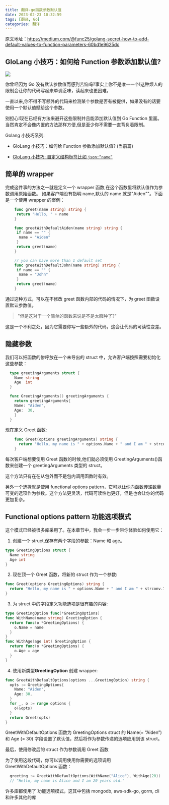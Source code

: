 ```yaml
---
title: 翻译-go函数参数默认值
date: 2023-02-23 10:32:59
tags: [翻译, Go]
categories: 翻译
---
```


原文地址：https://medium.com/@func25/golang-secret-how-to-add-default-values-to-function-parameters-60bd1e9625dc
## GloLang 小技巧：如何给 Function 参数添加默认值?

![](https://cdn-images-1.medium.com/max/4044/1*7PBtpnlYoSLWJMSOliQweQ.png)

你曾经因为 Go 没有默认参数值而感到苦恼吗?事实上你不是唯一一个!这种烦人的限制会让你的代码写起来单调乏味，读起来也更困难。

一直以来,你不得不写额外的代码来检测某个参数是否有被提供，如果没有的话要使用一个默认值赋给这个参数。

别担心!现在已经有方法来避开这些限制并且能添加默认值到 Go Function 里面。当然肯定不会像内置的方法那样方便,但是至少你不需要一直背负着限制。

Golang 小技巧系列:

- GloLang 小技巧：如何给 Function 参数添加默认值? (当前篇)

- [GloLang 小技巧: 自定义结构标签比如 `json:”name”`](https://medium.com/@func25/golang-technique-custom-struct-tag-technique-in-go-8667bf7da457)

## 简单的 wrapper

完成这件事的方法之一就是定义一个 wrapper 函数,在这个函数里将默认值作为参数调用原始函数。
如果客户端没有指明 name,默认的 name 就是"Aiden""。下面是一个使用 wrapper 的案例：

```go
    func greet(name string) string {
     return "Hello, " + name
    }

    func greetWithDefaultAiden(name string) string {
     if name == "" {
      name = "Aiden"
     }
     return greet(name)
    }

    // you can have more than 1 default set
    func greetWithDefaultJohn(name string) string {
     if name == "" {
      name = "John"
     }
     return greet(name)
    }
```

通过这种方式，可以在不修改 greet 函数内部的代码的情况下，为 greet 函数设置默认参数值。

> "但是这对于一个简单的函数来说是不是太臃肿了?"

这是一个不利之处，因为它需要你写一些额外的代码，这会让代码的可读性变差。

## 隐藏参数

我们可以把函数的惨呼放在一个未导出的 struct 中，允许客户端按照需要初始化这些参数：

```go
  type greetingArguments struct {
    Name string
    Age  int
  }

  func GreetingArguments() greetingArguments {
    return greetingArguments{
    Name: "Aiden",
    Age:  30,
    }
  }
```

现在定义 Greet 函数:

```go
    func Greet(options greetingArguments) string {
      return "Hello, my name is " + options.Name + " and I am " + strconv.Itoa(options.Age) + " years old."
    }
```

每次客户端想要使用 Greet 函数的时候,他们就必须使用 GreetingArguments()函数来创建一个 greetingArguments 类型的 struct。

这个方法只有在在从包外而不是包内调用函数时有效。

另外一个选择就是使用 functional options pattern，它可以让你向函数传递数量可变的选项作为参数。这个方法更灵活，代码可读性也更好，但是也会让你的代码更加复杂。

## Functional options pattern 功能选项模式

这个模式已经被很多库采用了。在本章节中，我会一步一步带你体验如何使用它：

1. 创建一个 struct,保存有两个字段的参数：Name 和 age。

```go
type GreetingOptions struct {
  Name string
  Age int
}
```

2. 现在顶一个 Greet 函数，将新的 struct 作为一个参数:

```go
func Greet(options GreetingOptions) string {
  return "Hello, my name is " + options.Name + " and I am " + strconv.Itoa(options.Age) + " years old."
}
```

3. 为 struct 中的字段定义功能选项是很有趣的内容:

```go
type GreetingOption func(*GreetingOptions)
func WithName(name string) GreetingOption {
  return func(o *GreetingOptions) {
    o.Name = name
  }
}
func WithAge(age int) GreetingOption {
  return func(o *GreetingOptions) {
    o.Age = age
  }
}
```

4. 使用新类型**GreetingOption** 创建 wrapper:

```go
func GreetWithDefaultOptions(options ...GreetingOption) string {
  opts := GreetingOptions{
    Name: "Aiden",
    Age: 30,
  }
  for _, o := range options {
    o(&opts)
  }
  return Greet(opts)
}
```

GreetWithDefaultOptions 函数为 GreetingOptions struct 的 Name(= “Aiden”)和 Age (= 30) 字段设置了默认值，然后将作为参数传递的选项应用到该 struct。

最后，使用修改后的 struct 作为参数调用 Greet 函数

为了使用这段代码，你可以调用使用你需要的选项调用 GreetWithDefaultOptions 函数：

```go
  greeting := GreetWithDefaultOptions(WithName("Alice"), WithAge(20))
  // "Hello, my name is Alice and I am 20 years old."
```

许多库都使用了 功能选项模式，这其中包括 mongodb, aws-sdk-go, gorm, cli 和许多其他的库
